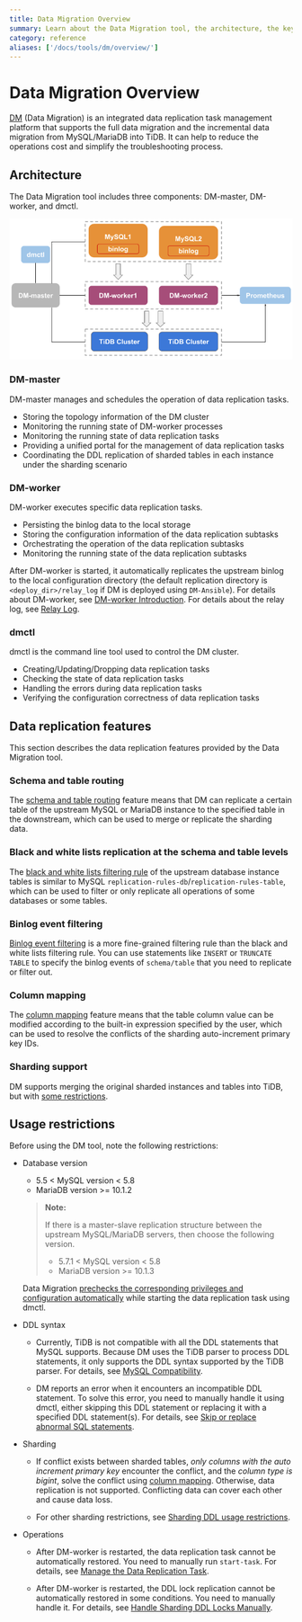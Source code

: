 ```yaml
---
title: Data Migration Overview
summary: Learn about the Data Migration tool, the architecture, the key components and features.
category: reference
aliases: ['/docs/tools/dm/overview/']
---
```


# Data Migration Overview

[DM](https://github.com/pingcap/dm) (Data Migration) is an integrated data replication task management platform that supports the full data migration and the incremental data migration from MySQL/MariaDB into TiDB. It can help to reduce the operations cost and simplify the troubleshooting process.

## Architecture

The Data Migration tool includes three components: DM-master, DM-worker, and dmctl.

![Data Migration architecture](/media/dm-architecture.png)

### DM-master

DM-master manages and schedules the operation of data replication tasks.

- Storing the topology information of the DM cluster
- Monitoring the running state of DM-worker processes
- Monitoring the running state of data replication tasks
- Providing a unified portal for the management of data replication tasks
- Coordinating the DDL replication of sharded tables in each instance under the sharding scenario

### DM-worker

DM-worker executes specific data replication tasks.

- Persisting the binlog data to the local storage
- Storing the configuration information of the data replication subtasks
- Orchestrating the operation of the data replication subtasks
- Monitoring the running state of the data replication subtasks

After DM-worker is started, it automatically replicates the upstream binlog to the local configuration directory (the default replication directory is `<deploy_dir>/relay_log` if DM is deployed using `DM-Ansible`). For details about DM-worker, see [DM-worker Introduction](/tools/dm/dm-worker-intro.md). For details about the relay log, see [Relay Log](/tools/dm/relay-log.md).

### dmctl 

dmctl is the command line tool used to control the DM cluster.

- Creating/Updating/Dropping data replication tasks
- Checking the state of data replication tasks
- Handling the errors during data replication tasks
- Verifying the configuration correctness of data replication tasks

## Data replication features

This section describes the data replication features provided by the Data Migration tool.

### Schema and table routing

The [schema and table routing](/reference/tools/data-migration/features/overview.md#table-routing) feature means that DM can replicate a certain table of the upstream MySQL or MariaDB instance to the specified table in the downstream, which can be used to merge or replicate the sharding data.

### Black and white lists replication at the schema and table levels

The [black and white lists filtering rule](/reference/tools/data-migration/features/overview.md#black-and-white-table-lists) of the upstream database instance tables is similar to MySQL `replication-rules-db`/`replication-rules-table`, which can be used to filter or only replicate all operations of some databases or some tables.

### Binlog event filtering

[Binlog event filtering](/reference/tools/data-migration/features/overview.md#binlog-event-filtering) is a more fine-grained filtering rule than the black and white lists filtering rule. You can use statements like `INSERT` or `TRUNCATE TABLE` to specify the binlog events of `schema/table` that you need to replicate or filter out.

### Column mapping

The [column mapping](/reference/tools/data-migration/features/overview.md#column-mapping) feature means that the table column value can be modified according to the built-in expression specified by the user, which can be used to resolve the conflicts of the sharding auto-increment primary key IDs.

### Sharding support

DM supports merging the original sharded instances and tables into TiDB, but with [some restrictions](/reference/tools/data-migration/features/shard-merge.md#restrictions).

## Usage restrictions

Before using the DM tool, note the following restrictions:

+ Database version

    - 5.5 < MySQL version < 5.8
    - MariaDB version >= 10.1.2

    > **Note:** 
    >
    > If there is a master-slave replication structure between the upstream MySQL/MariaDB servers, then choose the following version.
    >
    > - 5.7.1 < MySQL version < 5.8
    > - MariaDB version >= 10.1.3

    Data Migration [prechecks the corresponding privileges and configuration automatically](/tools/dm/precheck.md) while starting the data replication task using dmctl.

+ DDL syntax

    - Currently, TiDB is not compatible with all the DDL statements that MySQL supports. Because DM uses the TiDB parser to process DDL statements, it only supports the DDL syntax supported by the TiDB parser. For details, see [MySQL Compatibility](/reference/mysql-compatibility.md#ddl).

    - DM reports an error when it encounters an incompatible DDL statement. To solve this error, you need to manually handle it using dmctl, either skipping this DDL statement or replacing it with a specified DDL statement(s). For details, see [Skip or replace abnormal SQL statements](/how-to/troubleshoot/data-migration.md#skip-or-replace-abnormal-sql-statements).

+ Sharding

    - If conflict exists between sharded tables, *only columns with the auto increment primary key* encounter the conflict, and the *column type is bigint*, solve the conflict using [column mapping](/reference/tools/data-migration/features/overview.md#column-mapping). Otherwise, data replication is not supported. Conflicting data can cover each other and cause data loss.

    - For other sharding restrictions, see [Sharding DDL usage restrictions](/reference/tools/data-migration/features/shard-merge.md#restrictions).

+ Operations

    - After DM-worker is restarted, the data replication task cannot be automatically restored. You need to manually run `start-task`. For details, see [Manage the Data Replication Task](/reference/tools/data-migration/manage-tasks.md).

    - After DM-worker is restarted, the DDL lock replication cannot be automatically restored in some conditions. You need to manually handle it. For details, see [Handle Sharding DDL Locks Manually](/reference/tools/data-migration/features/manually-handling-sharding-ddl-locks.md).
